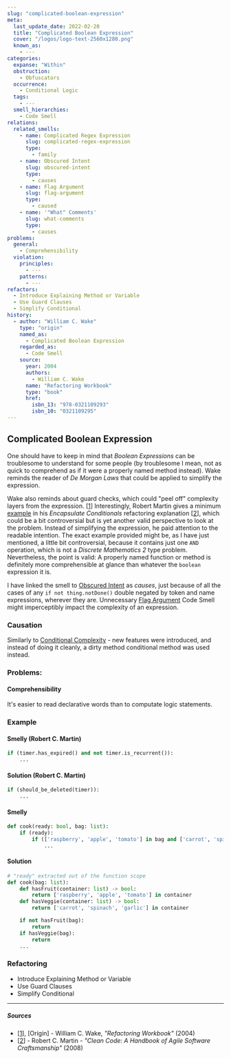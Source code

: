 ```yaml
---
slug: "complicated-boolean-expression"
meta:
  last_update_date: 2022-02-20
  title: "Complicated Boolean Expression"
  cover: "/logos/logo-text-2560x1280.png"
  known_as:
    - ---
categories:
  expanse: "Within"
  obstruction:
    - Obfuscators
  occurrence:
    - Conditional Logic
  tags:
    - ---
  smell_hierarchies:
    - Code Smell
relations:
  related_smells:
    - name: Complicated Regex Expression
      slug: complicated-regex-expression
      type:
        - family
    - name: Obscured Intent
      slug: obscured-intent
      type:
        - causes
    - name: Flag Argument
      slug: flag-argument
      type:
        - caused
    - name: '"What" Comments'
      slug: what-comments
      type:
        - causes
problems:
  general:
    - Comprehensibility
  violation:
    principles:
      - ---
    patterns:
      - ---
refactors:
  - Introduce Explaining Method or Variable
  - Use Guard Clauses
  - Simplify Conditional
history:
  - author: "William C. Wake"
    type: "origin"
    named_as:
      - Complicated Boolean Expression
    regarded_as:
      - Code Smell
    source:
      year: 2004
      authors:
        - William C. Wake
      name: "Refactoring Workbook"
      type: "book"
      href:
        isbn_13: "978-0321109293"
        isbn_10: "0321109295"
---
```


## Complicated Boolean Expression

One should have to keep in mind that _Boolean Expressions_ can be troublesome to understand for some people (by troublesome I mean, not as quick to comprehend as if it were a properly named method instead). Wake reminds the reader of _De Morgan Laws_ that could be applied to simplify the expression.

Wake also reminds about guard checks, which could "peel off" complexity layers from the expression. [[1](#sources)] Interestingly, Robert Martin gives a minimum [example](#robert-martin-example) in his _Encapsulate Conditionals_ refactoring explanation [[2](#sources)], which could be a bit controversial but is yet another valid perspective to look at the problem. Instead of simplifying the expression, he paid attention to the readable intention. The exact example provided might be, as I have just mentioned, a little bit controversial, because it contains just one `AND` operation, which is not a _Discrete Mathematics 2_ type problem. Nevertheless, the point is valid: A properly named function or method is definitely more comprehensible at glance than whatever the `boolean` expression it is.

I have linked the smell to [Obscured Intent](./obscured-intent.md) as _causes_, just because of all the cases of any `if not thing.notDone()` double negated by token and name expressions, wherever they are. Unnecessary [Flag Argument](./flag-argument.md) Code Smell might imperceptibly impact the complexity of an expression.

### Causation

Similarly to [Conditional Complexity](./conditional-complexity.md) - new features were introduced, and instead of doing it cleanly, a dirty method conditional method was used instead.

### Problems:

#### Comprehensibility

It's easier to read declarative words than to computate logic statements.

### Example

<div class="example-block">

#### Smelly (Robert C. Martin)

```py
if (timer.has_expired() and not timer.is_recurrent()):
    ...
```

#### Solution (Robert C. Martin)

```py
if (should_be_deleted(timer)):
    ...
```

<div class="example-block">

#### Smelly

```py
def cook(ready: bool, bag: list):
    if (ready):
        if (['raspberry', 'apple', 'tomato'] in bag and ['carrot', 'spinach', 'garlic'] not in bag):
            ...

```

#### Solution

```py
# "ready" extracted out of the function scope
def cook(bag: list):
    def hasFruit(container: list) -> bool:
        return ['raspberry', 'apple', 'tomato'] in container
    def hasVeggie(container: list) -> bool:
        return ['carrot', 'spinach', 'garlic'] in container

    if not hasFruit(bag):
        return
    if hasVeggie(bag):
        return
    ...
```

</div>

### Refactoring

- Introduce Explaining Method or Variable
- Use Guard Clauses
- Simplify Conditional

---

##### Sources

- [[1](#sources)], [Origin] - William C. Wake, _"Refactoring Workbook"_ (2004)
- [[2](#sources)] - Robert C. Martin - _"Clean Code: A Handbook of Agile Software Craftsmanship"_ (2008)
